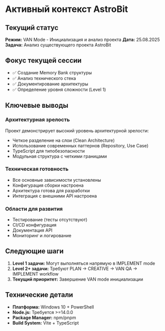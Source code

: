 # Активный контекст AstroBit

## Текущий статус
**Режим:** VAN Mode - Инициализация и анализ проекта
**Дата:** 25.08.2025
**Задача:** Анализ существующего проекта AstroBit

## Фокус текущей сессии
- ✅ Создание Memory Bank структуры
- ✅ Анализ технического стека
- ✅ Документирование архитектуры
- ✅ Определение уровня сложности (Level 1)

## Ключевые выводы

### Архитектурная зрелость
Проект демонстрирует высокий уровень архитектурной зрелости:
- Четкое разделение на слои (Clean Architecture)
- Использование современных паттернов (Repository, Use Case)
- TypeScript для типобезопасности
- Модульная структура с четкими границами

### Техническая готовность
- Все основные зависимости установлены
- Конфигурация сборки настроена
- Архитектура готова для разработки
- Интеграция с внешними API настроена

### Области для развития
- Тестирование (тесты отсутствуют)
- CI/CD конфигурация
- Документация API
- Мониторинг и логирование

## Следующие шаги
1. **Level 1 задачи:** Могут выполняться напрямую в IMPLEMENT mode
2. **Level 2+ задачи:** Требуют PLAN → CREATIVE → VAN QA → IMPLEMENT workflow
3. **Текущий приоритет:** Завершение VAN mode инициализации

## Технические детали
- **Платформа:** Windows 10 + PowerShell
- **Node.js:** Требуется >=14.0.0
- **Package Manager:** npm/pnpm
- **Build System:** Vite + TypeScript
